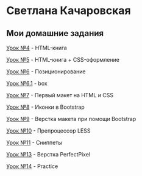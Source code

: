 

# Светлана Качаровская

## Мои домашние задания



[Урок №4](https://kacharovskaya.github.io/lesson_4/ "html-книга") - HTML-книга

[Урок №5](https://kacharovskaya.github.io/lesson_5/ "html-книга + СSS-оформление") - HTML-книга + СSS-оформление

[Урок №6](https://kacharovskaya.github.io/lesson_6/ "Позиционирование") - Позиционирование

[Урок №6.1](https://kacharovskaya.github.io/lesson_6.1/ "box") - box

[Урок №7](https://kacharovskaya.github.io/lesson_7/ "Первый макет на HTML и CSS") - Первый макет на HTML и CSS

[Урок №8](https://kacharovskaya.github.io/lesson_8/ "Иконки в Bootstrap") - Иконки в Bootstrap

[Урок №9](https://kacharovskaya.github.io/lesson_9/ "Верстка макета при помощи Bootstrap") - Верстка макета при помощи Bootstrap

[Урок №10](https://kacharovskaya.github.io/lesson_10/ "Препроцессор LESS") - Препроцессор LESS

[Урок №11](https://kacharovskaya.github.io/lesson_11/ "Сниппеты") - Сниппеты

[Урок №13](https://kacharovskaya.github.io/lesson_13/src/ "PerfectPixel") - Верстка PerfectPixel

[Урок №14](https://kacharovskaya.github.io/lesson_14/src/ "Practice") - Practice
